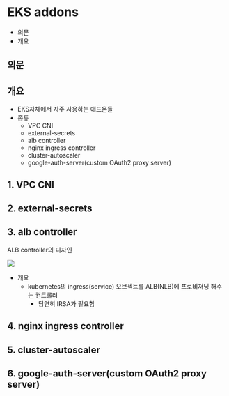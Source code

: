 # EKS addons

- 의문
- 개요

## 의문

## 개요

- EKS자체에서 자주 사용하는 애드온들
- 종류
  - VPC CNI
  - external-secrets
  - alb controller
  - nginx ingress controller
  - cluster-autoscaler
  - google-auth-server(custom OAuth2 proxy server)

## 1. VPC CNI

## 2. external-secrets

## 3. alb controller

ALB controller의 디자인

![](./images/add_ons/alb-design1.png)

- 개요
  - kubernetes의 ingress(service) 오브젝트를 ALB(NLB)에 프로비저닝 해주는 컨트롤러
    - 당연히 IRSA가 필요함

## 4. nginx ingress controller

## 5. cluster-autoscaler

## 6. google-auth-server(custom OAuth2 proxy server)
